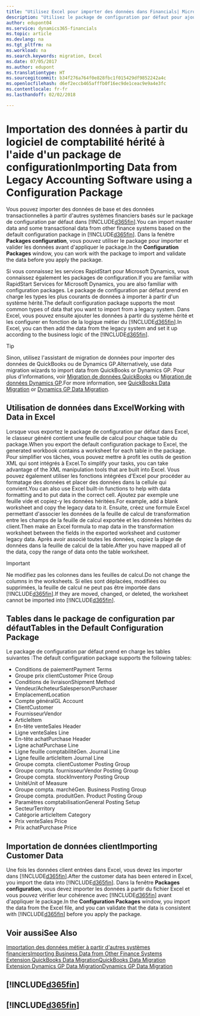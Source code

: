 ```yaml
---
title: "Utilisez Excel pour importer des données dans Financials| Microsoft Docs"
description: "Utilisez le package de configuration par défaut pour ajouter des données client dans Excel et les importer ensuite dans Finance and Operations, Business edition."
author: edupont04
ms.service: dynamics365-financials
ms.topic: article
ms.devlang: na
ms.tgt_pltfrm: na
ms.workload: na
ms.search.keywords: migration, Excel
ms.date: 07/05/2017
ms.author: edupont
ms.translationtype: HT
ms.sourcegitcommit: b34f276a764f0e828fbc1f015429df9852242a4c
ms.openlocfilehash: d6ef2eccb465afffb0f16ec9de1ceac9e9a4e3fc
ms.contentlocale: fr-fr
ms.lasthandoff: 02/02/2018

---
```

# <a name="importing-data-from-legacy-accounting-software-using-a-configuration-package"></a><span data-ttu-id="bc793-103">Importation des données à partir du logiciel de comptabilité hérité à l'aide d'un package de configuration</span><span class="sxs-lookup"><span data-stu-id="bc793-103">Importing Data from Legacy Accounting Software using a Configuration Package</span></span>
<span data-ttu-id="bc793-104">Vous pouvez importer des données de base et des données transactionnelles à partir d'autres systèmes financiers basés sur le package de configuration par défaut dans [!INCLUDE[d365fin](includes/d365fin_md.md)].</span><span class="sxs-lookup"><span data-stu-id="bc793-104">You can import master data and some transactional data from other finance systems based on the default configuration package in [!INCLUDE[d365fin](includes/d365fin_md.md)].</span></span> <span data-ttu-id="bc793-105">Dans la fenêtre **Packages configuration**, vous pouvez utiliser le package pour importer et valider les données avant d'appliquer le package.</span><span class="sxs-lookup"><span data-stu-id="bc793-105">In the **Configuration Packages** window, you can work with the package to import and validate the data before you apply the package.</span></span>  

<span data-ttu-id="bc793-106">Si vous connaissez les services RapidStart pour Microsoft Dynamics, vous connaissez également les packages de configuration.</span><span class="sxs-lookup"><span data-stu-id="bc793-106">If you are familiar with RapidStart Services for Microsoft Dynamics, you are also familiar with configuration packages.</span></span> <span data-ttu-id="bc793-107">Le package de configuration par défaut prend en charge les types les plus courants de données à importer à partir d'un système hérité.</span><span class="sxs-lookup"><span data-stu-id="bc793-107">The default configuration package supports the most common types of data that you want to import from a legacy system.</span></span> <span data-ttu-id="bc793-108">Dans Excel, vous pouvez ensuite ajouter les données à partir du système hérité et les configurer en fonction de la logique métier du [!INCLUDE[d365fin](includes/d365fin_md.md)].</span><span class="sxs-lookup"><span data-stu-id="bc793-108">In Excel, you can then add the data from the legacy system and set it up according to the business logic of the [!INCLUDE[d365fin](includes/d365fin_md.md)].</span></span>  

> [!TIP]  
>   <span data-ttu-id="bc793-109">Sinon, utilisez l'assistant de migration de données pour importer des données de QuickBooks ou de Dynamics GP.</span><span class="sxs-lookup"><span data-stu-id="bc793-109">Alternatively, use data migration wizards to import data from QuickBooks or Dynamics GP.</span></span> <span data-ttu-id="bc793-110">Pour plus d'informations, voir [Migration de données QuickBooks](ui-extensions-quickbooks-data-migration.md) ou [Migration de données Dynamics GP](ui-extensions-dynamicsgp-data-migration.md).</span><span class="sxs-lookup"><span data-stu-id="bc793-110">For more information, see [QuickBooks Data Migration](ui-extensions-quickbooks-data-migration.md) or [Dynamics GP Data Migration](ui-extensions-dynamicsgp-data-migration.md).</span></span>  

## <a name="working-with-data-in-excel"></a><span data-ttu-id="bc793-111">Utilisation de données dans Excel</span><span class="sxs-lookup"><span data-stu-id="bc793-111">Working with Data in Excel</span></span>
<span data-ttu-id="bc793-112">Lorsque vous exportez le package de configuration par défaut dans Excel, le classeur généré contient une feuille de calcul pour chaque table du package.</span><span class="sxs-lookup"><span data-stu-id="bc793-112">When you export the default configuration package to Excel, the generated workbook contains a worksheet for each table in the package.</span></span> <span data-ttu-id="bc793-113">Pour simplifier vos tâches, vous pouvez mettre à profit les outils de gestion XML qui sont intégrés à Excel.</span><span class="sxs-lookup"><span data-stu-id="bc793-113">To simplify your tasks, you can take advantage of the XML manipulation tools that are built into Excel.</span></span> <span data-ttu-id="bc793-114">Vous pouvez également utiliser les fonctions intégrées d'Excel pour procéder au formatage des données et placer des données dans la cellule qui convient.</span><span class="sxs-lookup"><span data-stu-id="bc793-114">You can also use Excel built-in functions to help with data formatting and to put data in the correct cell.</span></span> <span data-ttu-id="bc793-115">Ajoutez par exemple une feuille vide et copiez-y les données héritées.</span><span class="sxs-lookup"><span data-stu-id="bc793-115">For example, add a blank worksheet and copy the legacy data to it.</span></span> <span data-ttu-id="bc793-116">Ensuite, créez une formule Excel permettant d'associer les données de la feuille de calcul de transformation entre les champs de la feuille de calcul exportée et les données héritées du client.</span><span class="sxs-lookup"><span data-stu-id="bc793-116">Then make an Excel formula to map data in the transformation worksheet between the fields in the exported worksheet and customer legacy data.</span></span> <span data-ttu-id="bc793-117">Après avoir associé toutes les données, copiez la plage de données dans la feuille de calcul de la table.</span><span class="sxs-lookup"><span data-stu-id="bc793-117">After you have mapped all of the data, copy the range of data onto the table worksheet.</span></span>  

> [!IMPORTANT]  
>  <span data-ttu-id="bc793-118">Ne modifiez pas les colonnes dans les feuilles de calcul.</span><span class="sxs-lookup"><span data-stu-id="bc793-118">Do not change the columns in the worksheets.</span></span> <span data-ttu-id="bc793-119">Si elles sont déplacées, modifiées ou supprimées, la feuille de calcul ne peut pas être importée dans [!INCLUDE[d365fin](includes/d365fin_md.md)].</span><span class="sxs-lookup"><span data-stu-id="bc793-119">If they are moved, changed, or deleted, the worksheet cannot be imported into [!INCLUDE[d365fin](includes/d365fin_md.md)].</span></span>

## <a name="tables-in-the-default-configuration-package"></a><span data-ttu-id="bc793-120">Tables dans le package de configuration par défaut</span><span class="sxs-lookup"><span data-stu-id="bc793-120">Tables in the Default Configuration Package</span></span>
<span data-ttu-id="bc793-121">Le package de configuration par défaut prend en charge les tables suivantes :</span><span class="sxs-lookup"><span data-stu-id="bc793-121">The default configuration package supports the following tables:</span></span>

-   <span data-ttu-id="bc793-122">Conditions de paiement</span><span class="sxs-lookup"><span data-stu-id="bc793-122">Payment Terms</span></span>
-   <span data-ttu-id="bc793-123">Groupe prix client</span><span class="sxs-lookup"><span data-stu-id="bc793-123">Customer Price Group</span></span>
-   <span data-ttu-id="bc793-124">Conditions de livraison</span><span class="sxs-lookup"><span data-stu-id="bc793-124">Shipment Method</span></span>
-   <span data-ttu-id="bc793-125">Vendeur/Acheteur</span><span class="sxs-lookup"><span data-stu-id="bc793-125">Salesperson/Purchaser</span></span>
-   <span data-ttu-id="bc793-126">Emplacement</span><span class="sxs-lookup"><span data-stu-id="bc793-126">Location</span></span>
-   <span data-ttu-id="bc793-127">Compte général</span><span class="sxs-lookup"><span data-stu-id="bc793-127">GL Account</span></span>
-   <span data-ttu-id="bc793-128">Client</span><span class="sxs-lookup"><span data-stu-id="bc793-128">Customer</span></span>
-   <span data-ttu-id="bc793-129">Fournisseur</span><span class="sxs-lookup"><span data-stu-id="bc793-129">Vendor</span></span>
-   <span data-ttu-id="bc793-130">Article</span><span class="sxs-lookup"><span data-stu-id="bc793-130">Item</span></span>
-   <span data-ttu-id="bc793-131">En-tête vente</span><span class="sxs-lookup"><span data-stu-id="bc793-131">Sales Header</span></span>
-   <span data-ttu-id="bc793-132">Ligne vente</span><span class="sxs-lookup"><span data-stu-id="bc793-132">Sales Line</span></span>
-   <span data-ttu-id="bc793-133">En-tête achat</span><span class="sxs-lookup"><span data-stu-id="bc793-133">Purchase Header</span></span>
-   <span data-ttu-id="bc793-134">Ligne achat</span><span class="sxs-lookup"><span data-stu-id="bc793-134">Purchase Line</span></span>
-   <span data-ttu-id="bc793-135">Ligne feuille comptabilité</span><span class="sxs-lookup"><span data-stu-id="bc793-135">Gen. Journal Line</span></span>
-   <span data-ttu-id="bc793-136">Ligne feuille article</span><span class="sxs-lookup"><span data-stu-id="bc793-136">Item Journal Line</span></span>
-   <span data-ttu-id="bc793-137">Groupe compta. client</span><span class="sxs-lookup"><span data-stu-id="bc793-137">Customer Posting Group</span></span>
-   <span data-ttu-id="bc793-138">Groupe compta. fournisseur</span><span class="sxs-lookup"><span data-stu-id="bc793-138">Vendor Posting Group</span></span>
-   <span data-ttu-id="bc793-139">Groupe compta. stock</span><span class="sxs-lookup"><span data-stu-id="bc793-139">Inventory Posting Group</span></span>
-   <span data-ttu-id="bc793-140">Unité</span><span class="sxs-lookup"><span data-stu-id="bc793-140">Unit of Measure</span></span>
-   <span data-ttu-id="bc793-141">Groupe compta. marché</span><span class="sxs-lookup"><span data-stu-id="bc793-141">Gen. Business Posting Group</span></span>
-   <span data-ttu-id="bc793-142">Groupe compta. produit</span><span class="sxs-lookup"><span data-stu-id="bc793-142">Gen. Product Posting Group</span></span>
-   <span data-ttu-id="bc793-143">Paramètres comptabilisation</span><span class="sxs-lookup"><span data-stu-id="bc793-143">General Posting Setup</span></span>
-   <span data-ttu-id="bc793-144">Secteur</span><span class="sxs-lookup"><span data-stu-id="bc793-144">Territory</span></span>
-   <span data-ttu-id="bc793-145">Catégorie article</span><span class="sxs-lookup"><span data-stu-id="bc793-145">Item Category</span></span>
-   <span data-ttu-id="bc793-146">Prix vente</span><span class="sxs-lookup"><span data-stu-id="bc793-146">Sales Price</span></span>
-   <span data-ttu-id="bc793-147">Prix achat</span><span class="sxs-lookup"><span data-stu-id="bc793-147">Purchase Price</span></span>

## <a name="importing-customer-data"></a><span data-ttu-id="bc793-148">Importation de données client</span><span class="sxs-lookup"><span data-stu-id="bc793-148">Importing Customer Data</span></span>
<span data-ttu-id="bc793-149">Une fois les données client entrées dans Excel, vous devez les importer dans [!INCLUDE[d365fin](includes/d365fin_md.md)].</span><span class="sxs-lookup"><span data-stu-id="bc793-149">After the customer data has been entered in Excel, you import the data into [!INCLUDE[d365fin](includes/d365fin_md.md)].</span></span> <span data-ttu-id="bc793-150">Dans la fenêtre **Packages configuration**, vous devez importer les données à partir du fichier Excel et vous pouvez vérifier leur cohérence avec [!INCLUDE[d365fin](includes/d365fin_md.md)] avant d'appliquer le package.</span><span class="sxs-lookup"><span data-stu-id="bc793-150">In the **Configuration Packages** window, you import the data from the Excel file, and you can validate that the data is consistent with [!INCLUDE[d365fin](includes/d365fin_md.md)] before you apply the package.</span></span>

## <a name="see-also"></a><span data-ttu-id="bc793-151">Voir aussi</span><span class="sxs-lookup"><span data-stu-id="bc793-151">See Also</span></span>
[<span data-ttu-id="bc793-152">Importation des données métier à partir d'autres systèmes financiers</span><span class="sxs-lookup"><span data-stu-id="bc793-152">Importing Business Data from Other Finance Systems</span></span>](upload-data.md)  
[<span data-ttu-id="bc793-153">Extension QuickBooks Data Migration</span><span class="sxs-lookup"><span data-stu-id="bc793-153">QuickBooks Data Migration</span></span>](ui-extensions-quickbooks-data-migration.md)  
[<span data-ttu-id="bc793-154">Extension Dynamics GP Data Migration</span><span class="sxs-lookup"><span data-stu-id="bc793-154">Dynamics GP Data Migration</span></span>](ui-extensions-dynamicsgp-data-migration.md)  

## [!INCLUDE[d365fin](includes/free_trial_md.md)]  
## [!INCLUDE[d365fin](includes/training_link_md.md)]

